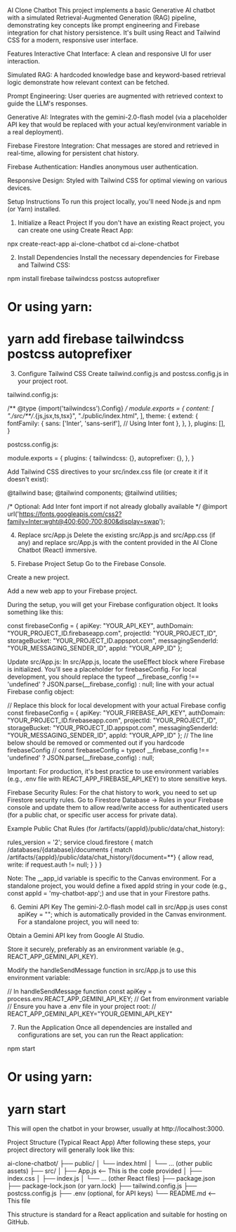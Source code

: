 AI Clone Chatbot
This project implements a basic Generative AI chatbot with a simulated Retrieval-Augmented Generation (RAG) pipeline, demonstrating key concepts like prompt engineering and Firebase integration for chat history persistence. It's built using React and Tailwind CSS for a modern, responsive user interface.

Features
Interactive Chat Interface: A clean and responsive UI for user interaction.

Simulated RAG: A hardcoded knowledge base and keyword-based retrieval logic demonstrate how relevant context can be fetched.

Prompt Engineering: User queries are augmented with retrieved context to guide the LLM's responses.

Generative AI: Integrates with the gemini-2.0-flash model (via a placeholder API key that would be replaced with your actual key/environment variable in a real deployment).

Firebase Firestore Integration: Chat messages are stored and retrieved in real-time, allowing for persistent chat history.

Firebase Authentication: Handles anonymous user authentication.

Responsive Design: Styled with Tailwind CSS for optimal viewing on various devices.

Setup Instructions
To run this project locally, you'll need Node.js and npm (or Yarn) installed.

1. Initialize a React Project
If you don't have an existing React project, you can create one using Create React App:

npx create-react-app ai-clone-chatbot
cd ai-clone-chatbot

2. Install Dependencies
Install the necessary dependencies for Firebase and Tailwind CSS:

npm install firebase tailwindcss postcss autoprefixer
# Or using yarn:
# yarn add firebase tailwindcss postcss autoprefixer

3. Configure Tailwind CSS
Create tailwind.config.js and postcss.config.js in your project root.

tailwind.config.js:

/** @type {import('tailwindcss').Config} */
module.exports = {
  content: [
    "./src/**/*.{js,jsx,ts,tsx}",
    "./public/index.html",
  ],
  theme: {
    extend: {
      fontFamily: {
        sans: ['Inter', 'sans-serif'], // Using Inter font
      },
    },
  },
  plugins: [],
}

postcss.config.js:

module.exports = {
  plugins: {
    tailwindcss: {},
    autoprefixer: {},
  },
}

Add Tailwind CSS directives to your src/index.css file (or create it if it doesn't exist):

@tailwind base;
@tailwind components;
@tailwind utilities;

/* Optional: Add Inter font import if not already globally available */
@import url('https://fonts.googleapis.com/css2?family=Inter:wght@400;600;700;800&display=swap');

4. Replace src/App.js
Delete the existing src/App.js and src/App.css (if any) and replace src/App.js with the content provided in the AI Clone Chatbot (React) immersive.

5. Firebase Project Setup
Go to the Firebase Console.

Create a new project.

Add a new web app to your Firebase project.

During the setup, you will get your Firebase configuration object. It looks something like this:

const firebaseConfig = {
  apiKey: "YOUR_API_KEY",
  authDomain: "YOUR_PROJECT_ID.firebaseapp.com",
  projectId: "YOUR_PROJECT_ID",
  storageBucket: "YOUR_PROJECT_ID.appspot.com",
  messagingSenderId: "YOUR_MESSAGING_SENDER_ID",
  appId: "YOUR_APP_ID"
};

Update src/App.js:
In src/App.js, locate the useEffect block where Firebase is initialized. You'll see a placeholder for firebaseConfig. For local development, you should replace the typeof __firebase_config !== 'undefined' ? JSON.parse(__firebase_config) : null; line with your actual Firebase config object:

// Replace this block for local development with your actual Firebase config
const firebaseConfig = {
    apiKey: "YOUR_FIREBASE_API_KEY",
    authDomain: "YOUR_PROJECT_ID.firebaseapp.com",
    projectId: "YOUR_PROJECT_ID",
    storageBucket: "YOUR_PROJECT_ID.appspot.com",
    messagingSenderId: "YOUR_MESSAGING_SENDER_ID",
    appId: "YOUR_APP_ID"
};
// The line below should be removed or commented out if you hardcode firebaseConfig
// const firebaseConfig = typeof __firebase_config !== 'undefined' ? JSON.parse(__firebase_config) : null;

Important: For production, it's best practice to use environment variables (e.g., .env file with REACT_APP_FIREBASE_API_KEY) to store sensitive keys.

Firebase Security Rules:
For the chat history to work, you need to set up Firestore security rules. Go to Firestore Database -> Rules in your Firebase console and update them to allow read/write access for authenticated users (for a public chat, or specific user access for private data).

Example Public Chat Rules (for /artifacts/{appId}/public/data/chat_history):

rules_version = '2';
service cloud.firestore {
  match /databases/{database}/documents {
    match /artifacts/{appId}/public/data/chat_history/{document=**} {
      allow read, write: if request.auth != null;
    }
  }
}

Note: The __app_id variable is specific to the Canvas environment. For a standalone project, you would define a fixed appId string in your code (e.g., const appId = 'my-chatbot-app';) and use that in your Firestore paths.

6. Gemini API Key
The gemini-2.0-flash model call in src/App.js uses const apiKey = ""; which is automatically provided in the Canvas environment. For a standalone project, you will need to:

Obtain a Gemini API key from Google AI Studio.

Store it securely, preferably as an environment variable (e.g., REACT_APP_GEMINI_API_KEY).

Modify the handleSendMessage function in src/App.js to use this environment variable:

// In handleSendMessage function
const apiKey = process.env.REACT_APP_GEMINI_API_KEY; // Get from environment variable
// Ensure you have a .env file in your project root:
// REACT_APP_GEMINI_API_KEY="YOUR_GEMINI_API_KEY"

7. Run the Application
Once all dependencies are installed and configurations are set, you can run the React application:

npm start
# Or using yarn:
# yarn start

This will open the chatbot in your browser, usually at http://localhost:3000.

Project Structure (Typical React App)
After following these steps, your project directory will generally look like this:

ai-clone-chatbot/
├── public/
│   └── index.html
│   └── ... (other public assets)
├── src/
│   ├── App.js           <-- This is the code provided
│   ├── index.css
│   ├── index.js
│   └── ... (other React files)
├── package.json
├── package-lock.json (or yarn.lock)
├── tailwind.config.js
├── postcss.config.js
├── .env (optional, for API keys)
└── README.md            <-- This file

This structure is standard for a React application and suitable for hosting on GitHub.